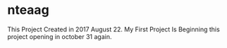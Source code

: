 # nteaag
This Project Created in 2017 August 22. My First Project Is Beginning 
this project opening in october 31 again. 
